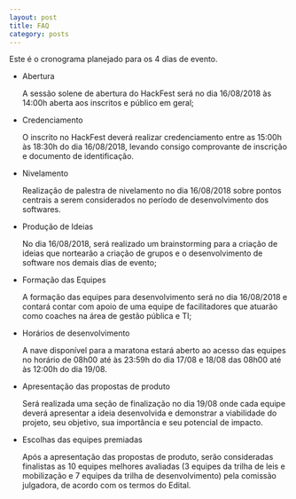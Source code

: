 ```yaml
---
layout: post
title: FAQ
category: posts
---
```


Este é o cronograma planejado para os 4 dias de evento.

* Abertura 

   A sessão solene de abertura do HackFest será no dia 16/08/2018 às 14:00h aberta aos inscritos e público em geral;

* Credenciamento

   O inscrito no HackFest deverá realizar credenciamento entre as 15:00h às 18:30h do dia 16/08/2018, levando consigo comprovante de inscrição e documento de identificação.

* Nivelamento
   
   Realização de palestra de nivelamento no dia 16/08/2018 sobre pontos centrais a serem considerados no período de desenvolvimento dos softwares.

* Produção de Ideias

   No dia 16/08/2018, será realizado um brainstorming para a criação de ideias que nortearão a criação de grupos e o desenvolvimento de software nos demais dias de evento;

* Formação das Equipes

   A formação das equipes para desenvolvimento será no dia 16/08/2018 e contará contar com apoio de uma equipe de facilitadores que atuarão como coaches na área de gestão pública e TI;

* Horários de desenvolvimento

   A nave disponível para a maratona estará aberto ao acesso das equipes no horário de 08h00 até às 23:59h do dia 17/08 e 18/08 das 08h00 até às 12:00h do dia 19/08.

* Apresentação das propostas de produto

   Será realizada uma seção de finalização no dia 19/08 onde cada equipe deverá apresentar a ideia desenvolvida e demonstrar a viabilidade do projeto, seu objetivo, sua importância e seu potencial de impacto.

* Escolhas das equipes premiadas

   Após a apresentação das propostas de produto, serão consideradas finalistas as 10 equipes melhores avaliadas (3 equipes da trilha de leis e mobilização e 7 equipes da trilha de desenvolvimento) pela comissão julgadora, de acordo com os termos do Edital. 
